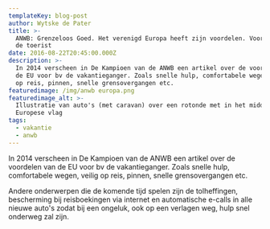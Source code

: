 ```yaml
---
templateKey: blog-post
author: Wytske de Pater
title: >-
  ANWB: Grenzeloos Goed. Het verenigd Europa heeft zijn voordelen. Vooral voor
  de toerist
date: 2016-08-22T20:45:00.000Z
description: >-
  In 2014 verscheen in De Kampioen van de ANWB een artikel over de voordelen van
  de EU voor bv de vakantieganger. Zoals snelle hulp, comfortabele wegen, veilig
  op reis, pinnen, snelle grensovergangen etc. 
featuredimage: /img/anwb europa.png
featuredimage_alt: >-
  Illustratie van auto's (met caravan) over een rotonde met in het midden een
  Europese vlag
tags:
  - vakantie
  - anwb
---
```

In 2014 verscheen in De Kampioen van de ANWB een artikel over de voordelen van de EU voor bv de vakantieganger. Zoals snelle hulp, comfortabele wegen, veilig op reis, pinnen, snelle grensovergangen etc.

Andere onderwerpen die de komende tijd spelen zijn de tolheffingen, bescherming bij reisboekingen via internet en automatische e-calls in alle nieuwe auto's zodat bij een ongeluk, ook op een verlagen weg, hulp snel onderweg zal zijn.
